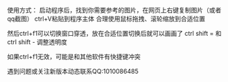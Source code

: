  使用方式：
 启动程序后，找到你需要参考的图片，在网页上右键复制图片（或者qq截图） ctrl+V粘贴到程序主体
 合理使用鼠标拖拽、滚轮缩放到合适位置

 然后ctrl+f1可以切换窗口穿透，放在合适位置切换后就可以画画了
 ctrl shift = 和 ctrl shift - 调整透明度

 如果ctrl+f1无效，可能是和其他软件有快捷键冲突

 遇到问题或关注新版本动态联系QQ:1010086485
